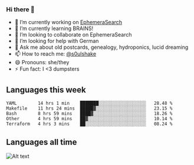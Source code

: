 ### Hi there 👋

<!--
**soulshake/soulshake** is a ✨ _special_ ✨ repository because its `README.md` (this file) appears on your GitHub profile.

Here are some ideas to get you started:

- 🔭 I’m currently working on ...
- 🌱 I’m currently learning ...
- 👯 I’m looking to collaborate on ...
- 🤔 I’m looking for help with ...
- 💬 Ask me about ...
- 📫 How to reach me: ...
- 😄 Pronouns: ...
- ⚡ Fun fact: ...
-->


- 🔭 I’m currently working on [EphemeraSearch](https://www.ephemerasearch.com/)
- 🌱 I’m currently learning BRAINS!
- 👯 I’m looking to collaborate on EphemeraSearch
- 🤔 I’m looking for help with German
- 💬 Ask me about old postcards, genealogy, hydroponics, lucid dreaming
- 📫 How to reach me: [@s0ulshake](https://twitter.com/soulshake)
- 😄 Pronouns: she/they
- ⚡ Fun fact: I <3 dumpsters

## Languages this week

<!--START_SECTION:waka-->
```text
YAML        14 hrs 1 min    ███████░░░░░░░░░░░░░░░░░░   28.48 % 
Makefile    11 hrs 24 mins  █████▓░░░░░░░░░░░░░░░░░░░   23.15 % 
Bash        8 hrs 59 mins   ████▓░░░░░░░░░░░░░░░░░░░░   18.26 % 
Other       4 hrs 59 mins   ██▓░░░░░░░░░░░░░░░░░░░░░░   10.14 % 
Terraform   4 hrs 3 mins    ██░░░░░░░░░░░░░░░░░░░░░░░   08.24 % 
```
<!--END_SECTION:waka-->

## Languages all time
![Alt text](https://wakatime.com/share/@aj/6aa10b67-a5e9-4fb1-acaf-8692f4385172.svg)
